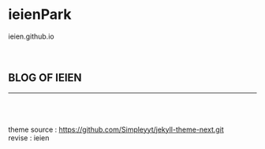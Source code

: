 # ieienPark
ieien.github.io
<br><br><br>

BLOG   OF   IEIEN 
--------
--------

<br><br><br>
theme source : https://github.com/Simpleyyt/jekyll-theme-next.git
<br>
revise : ieien












